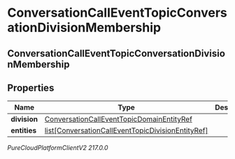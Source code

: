 # ConversationCallEventTopicConversationDivisionMembership

## ConversationCallEventTopicConversationDivisionMembership

## Properties

|Name | Type | Description | Notes|
|------------ | ------------- | ------------- | -------------|
| **division** | [ConversationCallEventTopicDomainEntityRef](ConversationCallEventTopicDomainEntityRef) |  | [optional] |
| **entities** | [list[ConversationCallEventTopicDivisionEntityRef]](ConversationCallEventTopicDivisionEntityRef) |  | [optional] |



_PureCloudPlatformClientV2 217.0.0_
